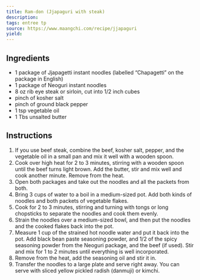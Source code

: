 ```yaml
---
title: Ram-don (Jjapaguri with steak)
description: 
tags: entree tp
source: https://www.maangchi.com/recipe/jjapaguri
yield: 
---
```

## Ingredients
- 1 package of Jjapagetti instant noodles (labelled “Chapagetti” on the package in English)
- 1 package of Neoguri instant noodles
- 8 oz rib eye steak or sirloin, cut into 1/2 inch cubes
- pinch of kosher salt
- pinch of ground black pepper
- 1 tsp vegetable oil
- 1 Tbs unsalted butter

## Instructions
1. If you use beef steak, combine the beef, kosher salt, pepper, and the vegetable oil in a small pan and mix it well with a wooden spoon.
2. Cook over high heat for 2 to 3 minutes, stirring with a wooden spoon until the beef turns light brown. Add the butter, stir and mix well and cook another minute. Remove from the heat.
3. Open both packages and take out the noodles and all the packets from both.
4. Bring 3 cups of water to a boil in a medium-sized pot. Add both kinds of noodles and both packets of vegetable flakes.
5. Cook for 2 to 3 minutes, stirring and turning with tongs or long chopsticks to separate the noodles and cook them evenly.
6. Strain the noodles over a medium-sized bowl, and then put the noodles and the cooked flakes back into the pot.
7. Measure 1 cup of the strained hot noodle water and put it back into the pot. Add black bean paste seasoning powder, and 1/2 of the spicy seasoning powder from the Neoguri package, and the beef (if used). Stir and mix for 1 to 2 minutes until everything is well incorporated.
8. Remove from the heat, add the seasoning oil and stir it in.
9. Transfer the noodles to a large plate and serve right away. You can serve with sliced yellow pickled radish (danmuji) or kimchi.
